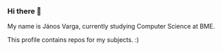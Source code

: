 ### Hi there 👋

My name is János Varga, currently studying Computer Science at BME.

This profile contains repos for my subjects. :)
